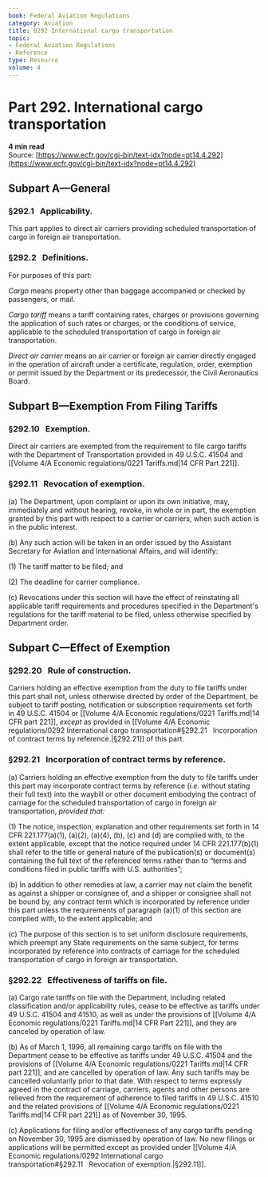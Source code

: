 ```yaml
---
book: Federal Aviation Regulations
category: Aviation
title: 0292 International cargo transportation
topic:
- Federal Aviation Regulations
- Reference
type: Resource
volume: 4
---
```


# Part 292. International cargo transportation
**4 min read**  
Source: [https://www.ecfr.gov/cgi-bin/text-idx?node=pt14.4.292](https://www.ecfr.gov/cgi-bin/text-idx?node=pt14.4.292)

<div>

## Subpart A—General

### §292.1   Applicability.

This part applies to direct air carriers providing scheduled transportation of cargo in foreign air transportation.

### §292.2   Definitions.

For purposes of this part:

*Cargo* means property other than baggage accompanied or checked by passengers, or mail.

*Cargo tariff* means a tariff containing rates, charges or provisions governing the application of such rates or charges, or the conditions of service, applicable to the scheduled transportation of cargo in foreign air transportation.

*Direct air carrier* means an air carrier or foreign air carrier directly engaged in the operation of aircraft under a certificate, regulation, order, exemption or permit issued by the Department or its predecessor, the Civil Aeronautics Board.

## Subpart B—Exemption From Filing Tariffs

### §292.10   Exemption.

Direct air carriers are exempted from the requirement to file cargo tariffs with the Department of Transportation provided in 49 U.S.C. 41504 and [[Volume 4/A Economic regulations/0221 Tariffs.md|14 CFR Part 221]].

### §292.11   Revocation of exemption.

\(a\) The Department, upon complaint or upon its own initiative, may, immediately and without hearing, revoke, in whole or in part, the exemption granted by this part with respect to a carrier or carriers, when such action is in the public interest.

\(b\) Any such action will be taken in an order issued by the Assistant Secretary for Aviation and International Affairs, and will identify:

\(1\) The tariff matter to be filed; and

\(2\) The deadline for carrier compliance.

\(c\) Revocations under this section will have the effect of reinstating all applicable tariff requirements and procedures specified in the Department's regulations for the tariff material to be filed, unless otherwise specified by Department order.

## Subpart C—Effect of Exemption

### §292.20   Rule of construction.

Carriers holding an effective exemption from the duty to file tariffs under this part shall not, unless otherwise directed by order of the Department, be subject to tariff posting, notification or subscription requirements set forth in 49 U.S.C. 41504 or [[Volume 4/A Economic regulations/0221 Tariffs.md|14 CFR part 221]], *except* as provided in [[Volume 4/A Economic regulations/0292 International cargo transportation#§292.21   Incorporation of contract terms by reference.|§292.21]] of this part.

### §292.21   Incorporation of contract terms by reference.

\(a\) Carriers holding an effective exemption from the duty to file tariffs under this part may incorporate contract terms by reference (*i.e.* without stating their full text) into the waybill or other document embodying the contract of carriage for the scheduled transportation of cargo in foreign air transportation, *provided that:*

\(1\) The notice, inspection, explanation and other requirements set forth in 14 CFR 221.177(a)(1), (a)(2), (a)(4), (b), (c) and (d) are complied with, to the extent applicable, except that the notice required under 14 CFR 221.177(b)(1) shall refer to the title or general nature of the publication(s) or document(s) containing the full text of the referenced terms rather than to “terms and conditions filed in public tariffs with U.S. authorities”;

\(b\) In addition to other remedies at law, a carrier may not claim the benefit as against a shipper or consignee of, and a shipper or consignee shall not be bound by, any contract term which is incorporated by reference under this part unless the requirements of paragraph (a)(1) of this section are complied with, to the extent applicable; and

\(c\) The purpose of this section is to set uniform disclosure requirements, which preempt any State requirements on the same subject, for terms incorporated by reference into contracts of carriage for the scheduled transportation of cargo in foreign air transportation.

### §292.22   Effectiveness of tariffs on file.

\(a\) Cargo rate tariffs on file with the Department, including related classification and/or applicability rules, cease to be effective as tariffs under 49 U.S.C. 41504 and 41510, as well as under the provisions of [[Volume 4/A Economic regulations/0221 Tariffs.md|14 CFR Part 221]], and they are canceled by operation of law.

\(b\) As of March 1, 1996, all remaining cargo tariffs on file with the Department cease to be effective as tariffs under 49 U.S.C. 41504 and the provisions of [[Volume 4/A Economic regulations/0221 Tariffs.md|14 CFR part 221]], and are cancelled by operation of law. Any such tariffs may be cancelled voluntarily prior to that date. With respect to terms expressly agreed in the contract of carriage, carriers, agents and other persons are relieved from the requirement of adherence to filed tariffs in 49 U.S.C. 41510 and the related provisions of [[Volume 4/A Economic regulations/0221 Tariffs.md|14 CFR part 221]] as of November 30, 1995.

\(c\) Applications for filing and/or effectiveness of any cargo tariffs pending on November 30, 1995 are dismissed by operation of law. No new filings or applications will be permitted except as provided under [[Volume 4/A Economic regulations/0292 International cargo transportation#§292.11   Revocation of exemption.|§292.11]].

</div>